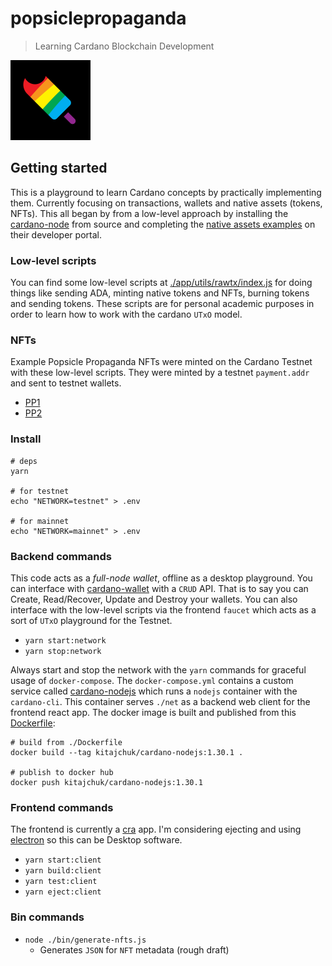 popsiclepropaganda
==================

> Learning Cardano Blockchain Development

<img src="./public/assets/RainbowPopsicle.png" width="128" />

## Getting started

This is a playground to learn Cardano concepts by practically implementing them. Currently focusing on transactions, wallets and native assets (tokens, NFTs). This all began by from a low-level approach by installing the [cardano-node](https://github.com/input-output-hk/cardano-node) from source and completing the [native assets examples](https://developers.cardano.org/docs/native-tokens/minting) on their developer portal.

### Low-level scripts

You can find some low-level scripts at [./app/utils/rawtx/index.js](./app/utils/rawtx/index.js) for doing things like sending ADA, minting native tokens and NFTs, burning tokens and sending tokens. These scripts are for personal academic purposes in order to learn how to work with the cardano `UTxO` model.

### NFTs

Example Popsicle Propaganda NFTs were minted on the Cardano Testnet with these low-level scripts. They were minted by a testnet `payment.addr` and sent to testnet wallets.

- [PP1](https://testnet.cardanoscan.io/token/6073ac5ca6373410319f896ca88d33094d5da8d37d505ab70848b90b505031)
- [PP2](https://testnet.cardanoscan.io/token/b9f1705170d75f144a4fd0636c2928b2bb39a5ab4db343978a0a1568505032)

### Install

```shell
# deps
yarn

# for testnet
echo "NETWORK=testnet" > .env

# for mainnet
echo "NETWORK=mainnet" > .env
```

### Backend commands

This code acts as a *full-node wallet*, offline as a desktop playground. You can interface with [cardano-wallet](https://github.com/input-output-hk/cardano-wallet) with a `CRUD` API. That is to say you can Create, Read/Recover, Update and Destroy your wallets. You can also interface with the low-level scripts via the frontend `faucet` which acts as a sort of `UTxO` playground for the Testnet.

- `yarn start:network`
- `yarn stop:network`

Always start and stop the network with the `yarn` commands for graceful usage of `docker-compose`. The `docker-compose.yml` contains a custom service called [cardano-nodejs](https://hub.docker.com/r/kitajchuk/cardano-nodejs) which runs a `nodejs` container with the `cardano-cli`. This container serves `./net` as a backend web client for the frontend react app. The docker image is built and published from this [Dockerfile](./Dockerfile):

```shell
# build from ./Dockerfile
docker build --tag kitajchuk/cardano-nodejs:1.30.1 .

# publish to docker hub
docker push kitajchuk/cardano-nodejs:1.30.1
```

### Frontend commands

The frontend is currently a [cra](https://create-react-app.dev) app. I'm considering ejecting and using [electron](https://github.com/electron/electron) so this can be Desktop software.

- `yarn start:client`
- `yarn build:client`
- `yarn test:client`
- `yarn eject:client`


### Bin commands

- `node ./bin/generate-nfts.js`
  - Generates `JSON` for `NFT` metadata (rough draft)
